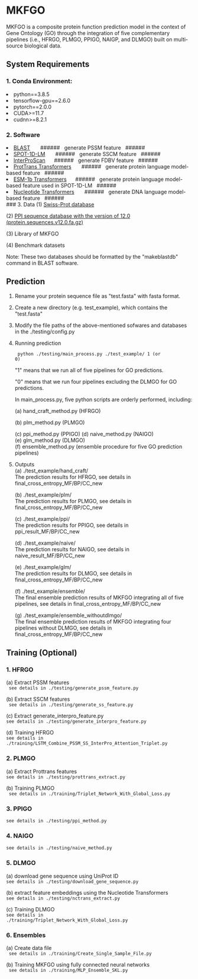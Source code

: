 # MKFGO

MKFGO is a composite protein function prediction model in the context of Gene Ontology (GO) through the integration of five complementary pipelines (i.e., HFRGO, PLMGO, PPIGO, NAIGP, and DLMGO) built on multi-source biological data. 

## System Requirements
### 1. Conda Environment: 
<li> python==3.8.5  </li>
  
<li> tensorflow-gpu==2.6.0 </li>  
  
<li> pytorch==2.0.0  </li>
   
<li> CUDA>=11.7  </li>
   
<li> cudnn>=8.2.1 </li>  


### 2. Software  
<li> <a href="https://ftp.ncbi.nlm.nih.gov/blast/executables/blast+/LATEST/">BLAST</a> &nbsp&nbsp&nbsp&nbsp&nbsp&nbsp###### &nbsp generate PSSM feature &nbsp ###### </li>
  
<li> <a href="https://github.com/jas-preet/SPOT-1D-LM">SPOT-1D-LM</a> &nbsp&nbsp&nbsp&nbsp&nbsp&nbsp######   &nbsp generate SSCM feature &nbsp ######  </li>
  
<li> <a href="https://www.ebi.ac.uk/interpro/download/">InterProScan</a>&nbsp&nbsp&nbsp&nbsp&nbsp&nbsp###### &nbsp generate FDBV feature &nbsp ######  </li>
  
<li> <a href="https://github.com/agemagician/ProtTrans">ProtTrans Transformers</a> &nbsp&nbsp&nbsp&nbsp&nbsp&nbsp###### &nbsp generate protein language model-based feature &nbsp ######  </li>

<li> <a href="https://github.com/facebookresearch/esm">ESM-1b Transformers</a>&nbsp&nbsp&nbsp&nbsp&nbsp&nbsp######  &nbsp generate protein language model-based feature used in SPOT-1D-LM &nbsp ###### </li>
  
<li> <a href="https://github.com/instadeepai/nucleotide-transformer">Nucleotide Transformers</a> &nbsp&nbsp&nbsp&nbsp&nbsp&nbsp######  &nbsp generate DNA language model-based feature &nbsp ######  </li>
### 3. Data
(1) <a href="https://www.uniprot.org/help/downloads">Swiss-Prot database</a>  
  
(2) <a href="https://string-db.org/cgi/download">PPI sequence database with the version of 12.0 (protein.sequences.v12.0.fa.gz)</a>  
  
(3) Library of MKFGO  
  
(4) Benchmark datasets  
  
Note: These two databases should be formatted by the "makeblastdb" command in BLAST software.  

## Prediction
1. Rename your protein sequence file as "test.fasta" with fasta format.
2. Create a new directory (e.g. test_example), which contains the "test.fasta"  
3. Modify the file paths of the above-mentioned sofwares and databases in the ./testing/config.py
  
4. Running prediction
     
   <code> python ./testing/main_process.py ./test_example/ 1 (or 0)</code>
     
    "1" means that we run all of five pipelines for GO predictions.
     
    "0" means that we run four pipelines excluding the DLMGO for GO predictions.

   In main_process.py, five python scripts are orderly performed, including:
     
   (a) hand_craft_method.py (HFRGO)
     
   (b) plm_method.py (PLMGO)
     
   (c) ppi_method.py (PPIGO)
   (d) naive_method.py  (NAIGO)    
   (e) glm_method.py  (DLMGO)  
   (f) ensemble_method.py (ensemble procedure for five GO prediction pipelines)
     
6. Outputs  
   (a) ./test_example/hand_craft/  
   The prediction results for HFRGO, see details in final_cross_entropy_MF/BP/CC_new
     
   (b) ./test_example/plm/  
   The prediction results for PLMGO, see details in final_cross_entropy_MF/BP/CC_new
       
   (c) ./test_example/ppi/    
   The prediction results for PPIGO, see details in ppi_result_MF/BP/CC_new
     
   (d) ./test_example/naive/  
   The prediction results for NAIGO, see details in naive_result_MF/BP/CC_new
     
   (e) ./test_example/glm/  
   The prediction results for DLMGO, see details in final_cross_entropy_MF/BP/CC_new
      
   (f) ./test_example/ensemble/  
   The final ensemble prediction results of MKFGO integrating all of five pipelines, see details in final_cross_entropy_MF/BP/CC_new
     
   (g) ./test_example/ensemble_withoutdlmgo/  
   The final ensemble prediction results of MKFGO integrating four pipelines without DLMGO, see details in final_cross_entropy_MF/BP/CC_new            

## Training (Optional)
### 1. HFRGO
   (a) Extract PSSM features  
   <code> see details in ./testing/generate_pssm_feature.py</code>  
     
   (b) Extract SSCM features  
   <code> see details in ./testing/generate_ss_feature.py </code> 
     
   (c) Extract generate_interpro_feature.py  
   <code>see details in ./testing/generate_interpro_feature.py</code>  
     
   (d) Training HFRGO  
   <code>see details in ./training/LSTM_Combine_PSSM_SS_InterPro_Attention_Triplet.py</code>  
### 2. PLMGO
   (a) Extract Prottrans features  
   <code>see details in ./testing/prottrans_extract.py</code>  
     
   (b) Training PLMGO  
   <code> see details in ./training/Triplet_Network_With_Global_Loss.py </code>
### 3. PPIGO
   <code>see details in ./testing/ppi_method.py</code>
### 4. NAIGO
   <code>see details in ./testing/naive_method.py </code>
### 5. DLMGO
   (a) download gene sequence using UniProt ID  
       <code>see details in ./testing/download_gene_sequence.py</code>  
         
   (b) extract feature embeddings using the Nucleotide Transformers  
       <code>see details in ./testing/nctrans_extract.py</code>  
         
   (c) Training DLMGO  
       <code>see details in ./training/Triplet_Network_With_Global_Loss.py</code>  
### 6. Ensembles
   (a) Create data file  
   <code> see details in ./training/Create_Single_Sample_File.py </code>  
      
   (b) Training MKFGO using fully connected neural networks  
   <code> see details in ./training/MLP_Ensemble_SKL.py  </code>
   




